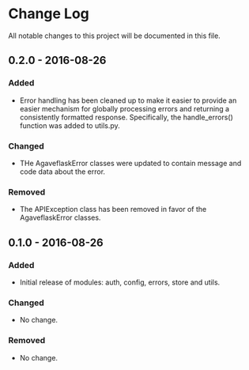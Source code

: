 # Change Log
All notable changes to this project will be documented in this file.


## 0.2.0 - 2016-08-26
### Added
- Error handling has been cleaned up to make it easier to provide an easier mechanism for globally processing errors
and returning a consistently formatted response. Specifically, the handle_errors() function was added to utils.py.

### Changed
- THe AgaveflaskError classes were updated to contain message and code data about the error.

### Removed
- The APIException class has been removed in favor of the AgaveflaskError classes.


## 0.1.0 - 2016-08-26
### Added
- Initial release of modules: auth, config, errors, store and utils.

### Changed
- No change.

### Removed
- No change.

